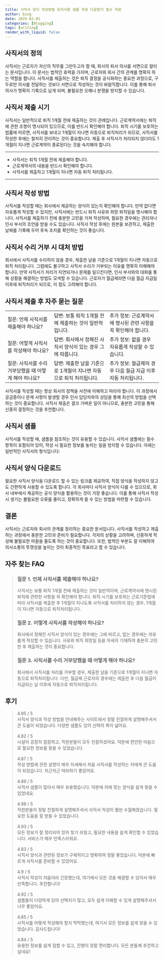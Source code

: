```yaml
---
title: 사직서 양식 작성방법 유의사항 샘플 무료 다운받기 필수 자료
author: bing
date: 2025-02-01
categories: [Blogging]
tags: [writing]
render_with_liquid: false
---
```



<h2 id='사직서의 정의'>사직서의 정의</h2>

<p>사직서는 근로자가 자신의 직무를 그만두고자 할 때, 회사의 퇴사 의사를 서면으로 알리는 문서입니다. 이 문서는 법적인 효력을 가지며, 근로자와 회사 간의 관계를 명확히 하는 역할을 합니다. 사직서를 제출하는 것은 퇴직 결정을 공식화하는 중요한 과정으로, 구두로만 의사를 전달하는 것보다 서면으로 작성하는 것이 바람직합니다. 이를 통해 퇴사 의사가 명확히 기록으로 남게 되며, 불필요한 오해나 분쟁을 방지할 수 있습니다.</p>

<h2 id='사직서 제출 시기'>사직서 제출 시기</h2>

<p>사직서는 일반적으로 퇴직 1개월 전에 제출하는 것이 관례입니다. 근로계약서에는 퇴직에 관한 조항이 명시되어 있으므로, 이를 반드시 확인해야 합니다. 퇴직 시기를 보호하는 법률에 따르면, 사직서를 보내고 1개월이 지나면 자동으로 퇴직처리가 되므로, 사직서를 작성한 후에는 철저히 관리하는 것이 중요합니다. 제출 후 사직서가 처리되지 않더라도 1개월이 지나면 근로계약이 종료된다는 것을 숙지해야 합니다.</p>

<hr />

<ul>
    <li>사직서는 퇴직 1개월 전에 제출해야 합니다.</li>
    <li>근로계약서의 내용을 반드시 확인해야 합니다.</li>
    <li>사직서를 제출하고 1개월이 지나면 자동 퇴직 처리됩니다.</li>
</ul>

<hr />

<h2 id='사직서 작성 방법'>사직서 작성 방법</h2>

<p>사직서를 작성할 때는 회사에서 제공하는 양식이 있는지 확인해야 합니다. 만약 없다면 자유롭게 작성할 수 있지만, 사직서에는 반드시 퇴직 사유와 희망 퇴직일을 명시해야 합니다. 사직서를 제출하기 전에 충분한 고민을 거쳐 작성하며, 필요한 경우에는 관리자나 인사 부서의 조언을 받을 수도 있습니다. 사직서 작성 후에는 원본을 보관하고, 제출한 날짜를 기록해 두어 후속 조치를 확인하는 것이 좋습니다.</p>

<h2 id='사직서 수리 거부 시 대처 방법'>사직서 수리 거부 시 대처 방법</h2>

<p>회사에서 사직서를 수리하지 않을 경우, 제출한 날을 기준으로 1개월이 지나면 자동으로 퇴직 처리됩니다. 그럼에도 불구하고 사직서 수리가 거부되는 이유를 명확히 이해해야 합니다. 만약 사직서가 처리가 지연되거나 문제를 일으킨다면, 인사 부서와의 대화를 통해 상황을 해결하는 방법도 모색할 수 있습니다. 근로자가 월급제라면 다음 월급 지급일 이후에 퇴직처리가 되므로, 이 점도 고려해야 합니다.</p>

<h2 id='사직서 제출 후 자주 묻는 질문'>사직서 제출 후 자주 묻는 질문</h2>

<table>
    <tr>
        <td>질문: 언제 사직서를 제출해야 하나요?</td>
        <td>답변: 보통 퇴직 1개월 전에 제출하는 것이 일반적입니다.</td>
        <td>추가 정보: 근로계약서에 명시된 관련 사항을 꼭 확인해야 합니다.</td>
    </tr>
    <tr>
        <td>질문: 어떻게 사직서를 작성해야 하나요?</td>
        <td>답변: 회사에서 정해진 사직서 양식이 있는 경우 그에 따릅니다.</td>
        <td>추가 정보: 없을 경우 자유롭게 작성할 수 있습니다.</td>
    </tr>
    <tr>
        <td>질문: 사직서를 수리 거부당했을 때 어떻게 해야 하나요?</td>
        <td>답변: 제출한 날을 기준으로 1개월이 지나면 자동으로 퇴직 처리됩니다.</td>
        <td>추가 정보: 월급제의 경우 다음 월급 지급 이후 자동 처리됩니다.</td>
    </tr>
</table>

<p>사직서를 작성할 때는 항상 회사의 정책을 사전에 이해하고 따라야 합니다. 이 과정에서 궁금증이나 문제 사항이 발생할 경우 인사 담당자와의 상담을 통해 최선의 방법을 선택하는 것이 중요합니다. 사직서 제출은 결코 가벼운 일이 아니므로, 충분한 고민을 통해 신중히 결정하는 것을 추천합니다.</p>

<h2 id='사직서 샘플'>사직서 샘플</h2>

<p>사직서를 작성할 때, 샘플을 참조하는 것이 유용할 수 있습니다. 사직서 샘플에는 필수 항목이 포함되어 있어, 작성 시 필요한 정보를 놓치는 일을 방지할 수 있습니다. 아래는 일반적인 사직서의 형식입니다:</p>

<h2 id='사직서 양식 다운로드'>사직서 양식 다운로드</h2>

<p>필요한 사직서 양식을 다운로드 할 수 있는 링크를 제공하여, 직접 양식을 작성하지 않고도 간편하게 사용할 수 있도록 합니다. 각 회사마다 사직서 양식이 다를 수 있으므로, 회사 내부에서 제공하는 공식 양식을 활용하는 것이 가장 좋습니다. 이를 통해 사직서 작성 시 생기는 불필요한 오류를 줄이고, 정확하게 쓸 수 있는 방법을 마련할 수 있습니다.</p>

<h2 id='결론'>결론</h2>

<p>사직서는 근로자와 회사의 관계를 정리하는 중요한 문서입니다. 사직서를 작성하고 제출하는 과정에서 충분한 고민과 준비가 필요합니다. 각자의 상황을 고려하며, 신중하게 작성해 불필요한 마찰을 줄도록 하는 것이 중요합니다. 또한, 법적인 부분도 잘 이해하여 의사소통의 투명성을 높이는 것이 최종적인 목표라고 할 수 있습니다.</p>


<h2 id='자주_찾는_FAQ'>자주 찾는 FAQ</h2>
<div itemscope="" itemtype="https://schema.org/FAQPage"> 
<blockquote> 
<div itemscope="" itemprop="mainEntity" itemtype="https://schema.org/Question"> 
<h3 itemprop="name">질문 1. 언제 사직서를 제출해야 하나요?</h3> 
<div itemscope="" itemprop="acceptedAnswer" itemtype="https://schema.org/Answer"> 
<span itemprop="text"> 
<p>사직서는 보통 퇴직 1개월 전에 제출하는 것이 일반적이며, 근로계약서에 명시된 퇴직에 관련한 사항을 꼭 확인해야 합니다. 퇴직 시기를 보호하는 근로기준법에 따라 사직서를 제출한 후 1개월이 지나도록 사직서를 처리하지 않는 경우, 1개월이 지나면 자동으로 퇴직처리됩니다.</p> 
</span> 
</div> 
</div> 

<div itemscope="" itemprop="mainEntity" itemtype="https://schema.org/Question"> 
<h3 itemprop="name">질문 2. 어떻게 사직서를 작성해야 하나요?</h3> 
<div itemscope="" itemprop="acceptedAnswer" itemtype="https://schema.org/Answer"> 
<span itemprop="text"> 
<p>회사에서 정해진 사직서 양식이 있는 경우에는 그에 따르고, 없는 경우에는 자유롭게 작성할 수 있습니다. 사유와 퇴직 희망일 등을 자세히 기재하여 충분히 고민한 후 제출하는 것이 중요합니다.</p> 
</span> 
</div> 
</div> 

<div itemscope="" itemprop="mainEntity" itemtype="https://schema.org/Question"> 
<h3 itemprop="name">질문 3. 사직서를 수리 거부당했을 때 어떻게 해야 하나요?</h3> 
<div itemscope="" itemprop="acceptedAnswer" itemtype="https://schema.org/Answer"> 
<span itemprop="text"> 
<p>회사에서 사직서를 처리를 거부할 경우, 제출한 날을 기준으로 1개월이 지나면 자동으로 퇴직처리됩니다. 다만, 월급제 근로자의 경우에는 제출한 후 다음 월급이 지급되는 날 이후에 자동으로 퇴직처리됩니다.</p> 
</span> 
</div> 
</div> 
</blockquote> 
</div>
<h2 id='후기'>후기</h2>
<div itemscope itemtype="https://schema.org/Product">
  <blockquote>
  <div itemprop="review" itemscope itemtype="https://schema.org/Review">
      <div itemprop="reviewRating" itemscope itemtype="https://schema.org/Rating"> <span itemprop="ratingValue">4.95</span> / <span itemprop="bestRating">5</span> </div>
      <span itemprop="reviewBody">사직서 양식과 작성 방법을 안내해주는 사이트에서 정말 친절하게 설명해주셔서 큰 도움이 되었습니다. 다양한 샘플도 있어 선택의 폭이 넓어요.</span>
  </div>
  <br>
  <div itemprop="review" itemscope itemtype="https://schema.org/Review">
      <div itemprop="reviewRating" itemscope itemtype="https://schema.org/Rating"> <span itemprop="ratingValue">4.82</span> / <span itemprop="bestRating">5</span> </div>
      <span itemprop="reviewBody">시설이 굉장히 깔끔하고, 직원분들이 모두 친절하셨어요. 덕분에 편안한 마음으로 필요한 정보를 찾을 수 있었습니다.</span>
  </div>
  <br>
  <div itemprop="review" itemscope itemtype="https://schema.org/Review">
      <div itemprop="reviewRating" itemscope itemtype="https://schema.org/Rating"> <span itemprop="ratingValue">4.87</span> / <span itemprop="bestRating">5</span> </div>
      <span itemprop="reviewBody">작성 방법에 관한 설명이 매우 자세해서 처음 사직서를 작성하는 저에게 큰 도움이 되었습니다. 차근차근 따라하기 좋았어요.</span>
  </div>
  <br>
  <div itemprop="review" itemscope itemtype="https://schema.org/Review">
      <div itemprop="reviewRating" itemscope itemtype="https://schema.org/Rating"> <span itemprop="ratingValue">4.89</span> / <span itemprop="bestRating">5</span> </div>
      <span itemprop="reviewBody">사직서 샘플이 많아서 매우 유용했습니다. 덕분에 저에 맞는 양식을 쉽게 찾을 수 있었네요.</span>
  </div>
  <br>
  <div itemprop="review" itemscope itemtype="https://schema.org/Review">
      <div itemprop="reviewRating" itemscope itemtype="https://schema.org/Rating"> <span itemprop="ratingValue">4.96</span> / <span itemprop="bestRating">5</span> </div>
      <span itemprop="reviewBody">직원분들이 정말 친절하게 설명해주셔서 사직서 작성이 훨씬 수월해졌습니다. 필요한 도움을 잘 받을 수 있었습니다.</span>
  </div>
  <br>
  <div itemprop="review" itemscope itemtype="https://schema.org/Review">
      <div itemprop="reviewRating" itemscope itemtype="https://schema.org/Rating"> <span itemprop="ratingValue">4.93</span> / <span itemprop="bestRating">5</span> </div>
      <span itemprop="reviewBody">모든 정보가 잘 정리되어 있어 찾기 쉬웠고, 필요한 내용을 쉽게 확인할 수 있었습니다. 서비스가 매우 만족스러워요.</span>
  </div>
  <br>
  <div itemprop="review" itemscope itemtype="https://schema.org/Review">
      <div itemprop="reviewRating" itemscope itemtype="https://schema.org/Rating"> <span itemprop="ratingValue">4.83</span> / <span itemprop="bestRating">5</span> </div>
      <span itemprop="reviewBody">사직서 양식과 관련된 정보가 구체적이고 명확하여 정말 좋았습니다. 덕분에 빠르게 사직서를 준비할 수 있었어요.</span>
  </div>
  <br>
  <div itemprop="review" itemscope itemtype="https://schema.org/Review">
      <div itemprop="reviewRating" itemscope itemtype="https://schema.org/Rating"> <span itemprop="ratingValue">4.9</span> / <span itemprop="bestRating">5</span> </div>
      <span itemprop="reviewBody">사직서 작성이 처음이라 긴장했는데, 여기에서 모든 것을 해결할 수 있어서 매우 만족합니다. 추천합니다!</span>
  </div>
  <br>
  <div itemprop="review" itemscope itemtype="https://schema.org/Review">
      <div itemprop="reviewRating" itemscope itemtype="https://schema.org/Rating"> <span itemprop="ratingValue">4.92</span> / <span itemprop="bestRating">5</span> </div>
      <span itemprop="reviewBody">샘플들이 다양하게 있어 선택지가 많고, 모두 쉽게 이해할 수 있게 설명해주셔서 너무 좋았어요.</span>
  </div>
  <br>
  <div itemprop="review" itemscope itemtype="https://schema.org/Review">
      <div itemprop="reviewRating" itemscope itemtype="https://schema.org/Rating"> <span itemprop="ratingValue">4.85</span> / <span itemprop="bestRating">5</span> </div>
      <span itemprop="reviewBody">사직서를 어떻게 작성해야 할지 막막했는데, 여기서 모든 정보를 쉽게 찾을 수 있었습니다. 감사드립니다!</span>
  </div>
  <br>
  <div itemprop="review" itemscope itemtype="https://schema.org/Review">
      <div itemprop="reviewRating" itemscope itemtype="https://schema.org/Rating"> <span itemprop="ratingValue">4.84</span> / <span itemprop="bestRating">5</span> </div>
      <span itemprop="reviewBody">유용한 정보를 쉽게 접할 수 있고, 진행이 정말 편리합니다. 모든 분들께 추천하고 싶네요!</span>
  </div>
  </blockquote>
</div>
